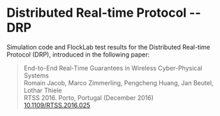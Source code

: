 # Distributed Real-time Protocol -- DRP

Simulation code and FlockLab test results for the Distributed Real-time Protocol (DRP), introduced in the following paper:
> End-to-End Real-Time Guarantees in Wireless Cyber-Physical Systems  
Romain Jacob, Marco Zimmerling, Pengcheng Huang, Jan Beutel, Lothar Thiele  
RTSS 2016. Porto, Portugal (December 2016)  
[10.1109/RTSS.2016.025](https://www.research-collection.ethz.ch/handle/20.500.11850/221542)

